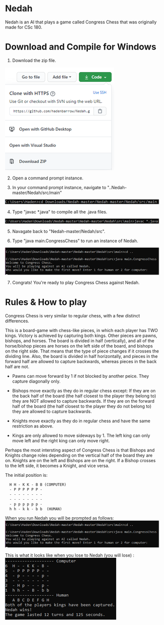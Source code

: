 # Nedah
Nedah is an AI that plays a game called Congress Chess that was originally made for CSc 180.

# Download and Compile for Windows

1. Download the zip file. 

![download](https://github.com/hadenbarrow/Nedah/blob/master/readmeImages/download.png)

2. Open a command prompt instance.

3. In your command prompt instance, navigate to "..Nedah-master/Nedah/src/main" 

![navigate](https://github.com/hadenbarrow/Nedah/blob/master/readmeImages/navigateToMain.png)

4. Type "javac \*.java" to compile all the .java files. 

![compile](https://github.com/hadenbarrow/Nedah/blob/master/readmeImages/compile%20.java%20files.png)

5. Navagate back to "Nedah-master/Nedah/src".

6. Type "java main.CongressChess" to run an instance of Nedah. 

![run](https://github.com/hadenbarrow/Nedah/blob/master/readmeImages/runTheProgram.png)

7. Congrats! You're ready to play Congress Chess against Nedah.

# Rules & How to play

Congress Chess is very similar to regular chess, with a few distinct differences. 

This is a board-game with chess-like pieces, in which each player has TWO kings.
Victory is achieved by capturing both kings.  Other pieces are pawns, bishops,
and horses. The board is divided in half (vertically), and all of the horse/bishop
pieces are horses on the left side of the board, and bishops on the right side.
That means that the type of piece changes if it crosses the dividing line.
Also, the board is divided in half horizontally, and pieces in the forward half
are allowed to capture backwards, whereas pieces in the back half are not.

- Pawns can move forward by 1 if not blocked by another peice. They capture diagonally only.

- Bishops move exactly as they do in regular chess except: If they are on the back half of the board (the half closest to the player they belong to) they are NOT allowed to capture backwards. If they are on the forward half of the board (the half closest to the player they do not belong to) they are allowed to capture backwards.

- Knights move exactly as they do in regular chess and have the same restriction as above.

- Kings are only allowed to move sideways by 1. The left king can only move left and the right king can only move right.

Perhaps the most intersting aspect of Congress Chess is that Bishops and Knights change roles depending on the vertical half of the board they are on. Knights are on the left and Bishops are on the right. If a Bishop crosses to the left side, it becomes a Knight, and vice versa.

The initial position is:

      H H - K K - B B (COMPUTER)
      - P P P P P P -
      - - - - - - - -
      - - - - - - - -
      - p p p p p p -
      h h - k k - b b  (HUMAN)
      
     
When you run Nedah you will be prompted as follows:
![run](https://github.com/hadenbarrow/Nedah/blob/master/readmeImages/runTheProgram.png)

This is what it looks like when you lose to Nedah (you will lose) :
![youlost](https://github.com/hadenbarrow/Nedah/blob/master/readmeImages/nedahWins.png)
